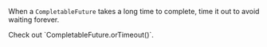 When a `CompletableFuture` takes a long time to complete, time it out to avoid waiting forever.

<div class="hint">
  Check out `CompletableFuture.orTimeout()`.
</div>
